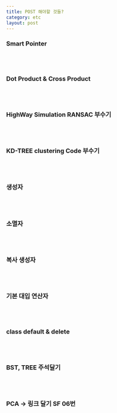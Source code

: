 ```yaml
---
title: POST 해야할 것들?
category: etc
layout: post
---
```


### Smart Pointer
<br><br>
### Dot Product & Cross Product
<br><br>
### HighWay Simulation RANSAC 부수기
<br><br>
### KD-TREE clustering Code 부수기
<br><br>
### 생성자
<br><br>
### 소멸자
<br><br>
### 복사 생성자
<br><br>
### 기본 대입 연산자
<br><br>
### class default & delete
<br><br>
### BST, TREE 주석달기
<br><br>
### PCA -> 링크 달기 SF 06번 

